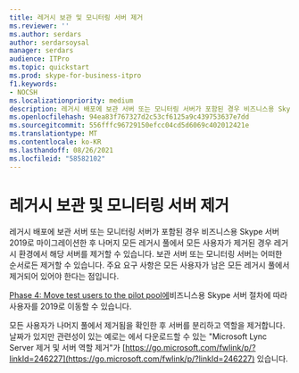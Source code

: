 ```yaml
---
title: 레거시 보관 및 모니터링 서버 제거
ms.reviewer: ''
ms.author: serdars
author: serdarsoysal
manager: serdars
audience: ITPro
ms.topic: quickstart
ms.prod: skype-for-business-itpro
f1.keywords:
- NOCSH
ms.localizationpriority: medium
description: 레거시 배포에 보관 서버 또는 모니터링 서버가 포함된 경우 비즈니스용 Skype 서버 2019로 마이그레이션한 후 나머지 모든 레거시 풀에서 모든 사용자가 제거된 경우 레거시 환경에서 해당 서버를 제거할 수 있습니다. 보관 서버 또는 모니터링 서버는 어떠한 순서로든 제거할 수 있습니다. 주요 요구 사항은 모든 사용자가 남은 모든 레거시 풀에서 제거되어 있어야 한다는 점입니다.
ms.openlocfilehash: 94ea83f767327d2c53cf6125a9c439753637e7dd
ms.sourcegitcommit: 556fffc96729150efcc04cd5d6069c402012421e
ms.translationtype: MT
ms.contentlocale: ko-KR
ms.lasthandoff: 08/26/2021
ms.locfileid: "58582102"
---
```

# <a name="remove-legacy-archiving-and-monitoring-servers"></a>레거시 보관 및 모니터링 서버 제거

레거시 배포에 보관 서버 또는 모니터링 서버가 포함된 경우 비즈니스용 Skype 서버 2019로 마이그레이션한 후 나머지 모든 레거시 풀에서 모든 사용자가 제거된 경우 레거시 환경에서 해당 서버를 제거할 수 있습니다. 보관 서버 또는 모니터링 서버는 어떠한 순서로든 제거할 수 있습니다. 주요 요구 사항은 모든 사용자가 남은 모든 레거시 풀에서 제거되어 있어야 한다는 점입니다.
  
[Phase 4: Move test users to the pilot pool에](phase-4-move-test-users-to-the-pilot-pool.md)비즈니스용 Skype 서버 절차에 따라 사용자를 2019로 이동할 수 있습니다.
  
모든 사용자가 나머지 풀에서 제거됨을 확인한 후 서버를 분리하고 역할을 제거합니다. 날짜가 있지만 관련성이 있는 예로는 에서 다운로드할 수 있는 "Microsoft Lync Server 제거 및 서버 역할 제거"가 [https://go.microsoft.com/fwlink/p/?linkId=246227](https://go.microsoft.com/fwlink/p/?linkId=246227) 있습니다.
  

